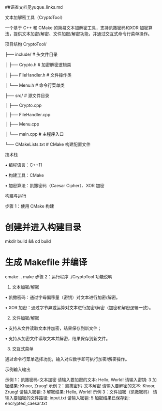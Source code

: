 ##语雀文档见yuque_links.md










文本加解密工具（CryptoTool）

一个基于 C++ 和 CMake 的简易文本加解密工具，支持凯撒密码和XOR 加密算法，提供文本加密/解密、文件加密/解密功能，并通过交互式命令行菜单操作。

项目结构
CryptoTool/


├── include/        # 头文件目录

│   ├── Crypto.h    # 加密解密逻辑类

│   ├── FileHandler.h  # 文件操作类

│   └── Menu.h      # 命令行菜单类

├── src/            # 源文件目录

│   ├── Crypto.cpp

│   ├── FileHandler.cpp

│   ├── Menu.cpp

│   └── main.cpp    # 主程序入口

└── CMakeLists.txt  # CMake 构建配置文件

技术栈

• 编程语言：C++11

• 构建工具：CMake

• 加密算法：凯撒密码（Caesar Cipher）、XOR 加密

构建与运行

步骤 1：使用 CMake 构建
# 创建并进入构建目录
mkdir build && cd build

# 生成 Makefile 并编译
cmake ..
make
步骤 2：运行程序
./CryptoTool
功能说明

1. 文本加密/解密

• 凯撒密码：通过字母偏移量（密钥）对文本进行加密/解密。

• XOR 加密：通过字节异或运算对文本进行加密/解密（加密和解密逻辑一致）。

2. 文件加密/解密

• 支持从文件读取文本并加密，结果保存到新文件；

• 支持从加密文件读取文本并解密，结果保存到新文件。

3. 交互式菜单

通过命令行菜单选择功能，输入对应数字即可执行加密/解密操作。

示例输入输出

示例 1：凯撒密码-文本加密
请输入要加密的文本: Hello, World!
请输入密钥: 3
加密结果: Khoor, Zruog!
示例 2：凯撒密码-文本解密
请输入要解密的文本: Khoor, Zruog!
请输入密钥: 3
解密结果: Hello, World!
示例 3：文件加密（凯撒密码）
请输入要加密的文件路径: input.txt
请输入密钥: 5
加密结果已保存到: encrypted_caesar.txt
